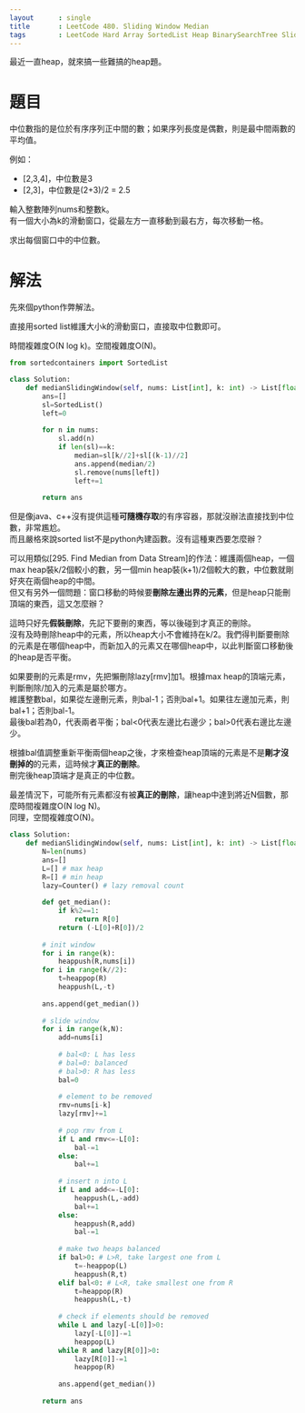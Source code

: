 ```yaml
--- 
layout      : single
title       : LeetCode 480. Sliding Window Median
tags        : LeetCode Hard Array SortedList Heap BinarySearchTree SlidingWindow HashTable
---
```

最近一直heap，就來搞一些難搞的heap題。  

# 題目
中位數指的是位於有序序列正中間的數；如果序列長度是偶數，則是最中間兩數的平均值。  

例如：  
- [2,3,4]，中位數是3  
- [2,3]，中位數是(2+3)/2 = 2.5  

輸入整數陣列nums和整數k。  
有一個大小為k的滑動窗口，從最左方一直移動到最右方，每次移動一格。  

求出每個窗口中的中位數。  

# 解法
先來個python作弊解法。  

直接用sorted list維護大小k的滑動窗口，直接取中位數即可。  

時間複雜度O(N log k)。空間複雜度O(N)。  

```python
from sortedcontainers import SortedList

class Solution:
    def medianSlidingWindow(self, nums: List[int], k: int) -> List[float]:
        ans=[]
        sl=SortedList()
        left=0
        
        for n in nums:
            sl.add(n)
            if len(sl)==k:
                median=sl[k//2]+sl[(k-1)//2]
                ans.append(median/2)
                sl.remove(nums[left]) 
                left+=1
                
        return ans
```

但是像java、c++沒有提供這種**可隨機存取**的有序容器，那就沒辦法直接找到中位數，非常尷尬。  
而且嚴格來說sorted list不是python內建函數。沒有這種東西要怎麼辦？  

可以用類似[295. Find Median from Data Stream]的作法：維護兩個heap，一個max heap裝k/2個較小的數，另一個min heap裝(k+1)/2個較大的數，中位數就剛好夾在兩個heap的中間。  
但又有另外一個問題：窗口移動的時候要**刪除左邊出界的元素**，但是heap只能刪頂端的東西，這又怎麼辦？  

這時只好先**假裝刪除**，先記下要刪的東西，等以後碰到才真正的刪除。  
沒有及時刪除heap中的元素，所以heap大小不會維持在k/2。我們得判斷要刪除的元素是在哪個heap中，而新加入的元素又在哪個heap中，以此判斷窗口移動後的heap是否平衡。  

如果要刪的元素是rmv，先把懶刪除lazy[rmv]加1。根據max heap的頂端元素，判斷刪除/加入的元素是屬於哪方。  
維護整數bal，如果從左邊刪元素，則bal-1；否則bal+1。如果往左邊加元素，則bal+1；否則bal-1。  
最後bal若為0，代表兩者平衡；bal<0代表左邊比右邊少；bal>0代表右邊比左邊少。  

根據bal值調整重新平衡兩個heap之後，才來檢查heap頂端的元素是不是**剛才沒刪掉的**的元素，這時候才**真正的刪除**。  
刪完後heap頂端才是真正的中位數。  

最差情況下，可能所有元素都沒有被**真正的刪除**，讓heap中達到將近N個數，那麼時間複雜度O(N log N)。  
同理，空間複雜度O(N)。  

```python
class Solution:
    def medianSlidingWindow(self, nums: List[int], k: int) -> List[float]:
        N=len(nums)
        ans=[]
        L=[] # max heap
        R=[] # min heap
        lazy=Counter() # lazy removal count
        
        def get_median():
            if k%2==1:
                return R[0]
            return (-L[0]+R[0])/2
        
        # init window
        for i in range(k):
            heappush(R,nums[i])
        for i in range(k//2):
            t=heappop(R)
            heappush(L,-t)
        
        ans.append(get_median())
        
        # slide window
        for i in range(k,N):
            add=nums[i]
            
            # bal<0: L has less
            # bal=0: balanced
            # bal>0: R has less
            bal=0
            
            # element to be removed
            rmv=nums[i-k]
            lazy[rmv]+=1
            
            # pop rmv from L
            if L and rmv<=-L[0]:
                bal-=1
            else: 
                bal+=1
            
            # insert n into L
            if L and add<=-L[0]:
                heappush(L,-add)
                bal+=1
            else:
                heappush(R,add)
                bal-=1
             
            # make two heaps balanced
            if bal>0: # L>R, take largest one from L
                t=-heappop(L)
                heappush(R,t)
            elif bal<0: # L<R, take smallest one from R
                t=heappop(R)
                heappush(L,-t)
            
            # check if elements should be removed
            while L and lazy[-L[0]]>0:
                lazy[-L[0]]-=1
                heappop(L)
            while R and lazy[R[0]]>0:
                lazy[R[0]]-=1
                heappop(R)
                
            ans.append(get_median())
            
        return ans
```